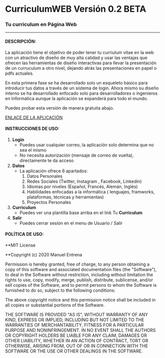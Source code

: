 # CurriculumWEB Versión 0.2 BETA
### Tu curriculum en Página Web

----------------------------------------
#### DESCRIPCIÓN:

La aplicación tiene el objetivo de poder tener tu curriulum vitae en la web con un atractivo de diseño de muy alta calidad y usar las ventajas que ofrecen las herramientas de diseño interactivas para llevar la presentación de un curruculum a otro nivel, dejando atrás las presentaciones en papel o pdfs actuales. 

En esta primera fase se ha desarrollado solo un esqueleto básico para introducir tus datos a través de un sistema de login. Ahora mismo su diseño interno se ha desarrollado enfocado solo para desarrolladores o ingenieros en Informática aunque la aplicación se expanderá para todo el mundo. 

Puedes probar esta versión de manera gratuita abajo.

[ENLACE DE LA APLICACIÓN](https://curriculumweb.herokuapp.com/login)

#### INSTRUCCIONES DE USO:

1. **Login**
    - Puedes usar cualquier correo, la aplicación solo determina que no sea el mismo
    - No necesita autorización (mensaje de correo de vuelta), directamente te da acceso
2. **Datos**
    - La aplicación ofrece 6 apartados:
        1. Datos Personales
        2. Redes Sociales (Twitter, Instagram , Facebook, Linkedin)
        3. Idiomas por niveles (Español, Francés, Alemán, Inglés)
        4. Habilidades enfocadas a la informática ( lenguajes, framworks, plataformas, técnicas y herramientas)
        5. Proyectos Personales
3. **Curriculum**
    - Puedes ver una plantilla base arriba en el link Tu **Curriculum**
4. **Salir**
    - Puedes cerrar sesión en el menu de Usuario / Salir
    
#### POLÍTICA DE USO:

**MIT License

**Copyright (c) 2020 Manuel Entrena

Permission is hereby granted, free of charge, to any person obtaining a copy
of this software and associated documentation files (the "Software"), to deal
in the Software without restriction, including without limitation the rights
to use, copy, modify, merge, publish, distribute, sublicense, and/or sell
copies of the Software, and to permit persons to whom the Software is
furnished to do so, subject to the following conditions:

The above copyright notice and this permission notice shall be included in all
copies or substantial portions of the Software.

THE SOFTWARE IS PROVIDED "AS IS", WITHOUT WARRANTY OF ANY KIND, EXPRESS OR
IMPLIED, INCLUDING BUT NOT LIMITED TO THE WARRANTIES OF MERCHANTABILITY,
FITNESS FOR A PARTICULAR PURPOSE AND NONINFRINGEMENT. IN NO EVENT SHALL THE
AUTHORS OR COPYRIGHT HOLDERS BE LIABLE FOR ANY CLAIM, DAMAGES OR OTHER
LIABILITY, WHETHER IN AN ACTION OF CONTRACT, TORT OR OTHERWISE, ARISING FROM,
OUT OF OR IN CONNECTION WITH THE SOFTWARE OR THE USE OR OTHER DEALINGS IN THE
SOFTWARE.





